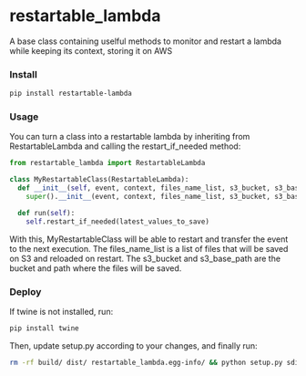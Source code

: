 # restartable_lambda
A base class containing uselful methods to monitor and restart a lambda while keeping its context, storing it on AWS

### Install
```bash
pip install restartable-lambda
```

### Usage
You can turn a class into a restartable lambda by inheriting from RestartableLambda and calling the restart_if_needed method:
```python
from restartable_lambda import RestartableLambda

class MyRestartableClass(RestartableLambda):
  def __init__(self, event, context, files_name_list, s3_bucket, s3_base_path):
    super().__init__(event, context, files_name_list, s3_bucket, s3_base_path)

  def run(self):
    self.restart_if_needed(latest_values_to_save)
```
With this, MyRestartableClass will be able to restart and transfer the event to the next execution. The files_name_list is a list of files that will be saved on S3 and reloaded on restart. The s3_bucket and s3_base_path are the bucket and path where the files will be saved.

### Deploy
If twine is not installed, run:
```bash
pip install twine
```
Then, update setup.py according to your changes, and finally run:
```bash
rm -rf build/ dist/ restartable_lambda.egg-info/ && python setup.py sdist bdist_wheel && twine upload dist/*
```
